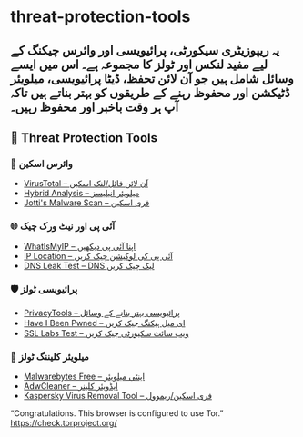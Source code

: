 # threat-protection-tools
یہ ریپوزیٹری سیکورٹی، پرائیویسی اور وائرس چیکنگ کے لیے مفید لنکس اور ٹولز کا مجموعہ ہے۔ اس میں ایسے وسائل شامل ہیں جو آن لائن تحفظ، ڈیٹا پرائیویسی، میلویئر ڈٹیکشن اور محفوظ رہنے کے طریقوں کو بہتر بناتے ہیں تاکہ آپ ہر وقت باخبر اور محفوظ رہیں۔
--------------------------------------------------------------------------
## 🔗 Threat Protection Tools

### 🦠 وائرس اسکین
- [VirusTotal – آن لائن فائل/لنک اسکین](https://www.virustotal.com)
- [Hybrid Analysis – میلویئر انیلیسز](https://www.hybrid-analysis.com)
- [Jotti's Malware Scan – فری اسکین](https://virusscan.jotti.org)


### 🌐 آئی پی اور نیٹ ورک چیک
- [WhatIsMyIP – اپنا آئی پی دیکھیں](https://whatismyipaddress.com)
- [IP Location – آئی پی کی لوکیشن چیک کریں](https://iplocation.net)
- [DNS Leak Test – DNS لیک چیک کریں](https://dnsleaktest.com)

### 🛡️ پرائیویسی ٹولز
- [PrivacyTools – پرائیویسی بہتر بنانے کے وسائل](https://www.privacytools.io)
- [Have I Been Pwned – ای میل ہیکنگ چیک کریں](https://haveibeenpwned.com)
- [SSL Labs Test – ویب سائٹ سکیورٹی چیک کریں](https://www.ssllabs.com/ssltest/)

### 🧹 میلویئر کلیننگ ٹولز
- [Malwarebytes Free – اینٹی میلویئر](https://www.malwarebytes.com)
- [AdwCleaner – ایڈویئر کلینر](https://www.malwarebytes.com/adwcleaner)
- [Kaspersky Virus Removal Tool – فری اسکین/ریموول](https://www.kaspersky.com/downloads/thank-you/free-virus-removal-tool)

“Congratulations. This browser is configured to use Tor.”
https://check.torproject.org/
